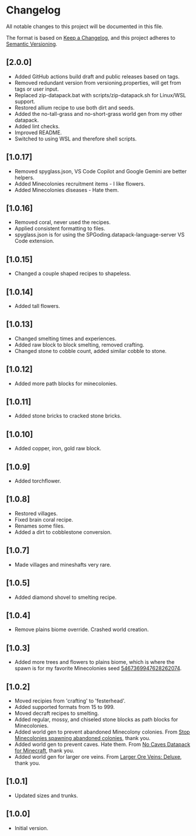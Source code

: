 # Changelog

All notable changes to this project will be documented in this file.

The format is based on [Keep a Changelog](https://keepachangelog.com/en/1.0.0/), and this project adheres to [Semantic Versioning](https://semver.org/spec/v2.0.0.html).

## [2.0.0]

- Added GitHub actions build draft and public releases based on tags.
- Removed redundant version from versioning.properties, will get from tags or user input.
- Replaced zip-datapack.bat with scripts/zip-datapack.sh for Linux/WSL support.
- Restored allium recipe to use both dirt and seeds.
- Added the no-tall-grass and no-short-grass world gen from my other datapack.
- Added lint checks.
- Improved README.
- Switched to using WSL and therefore shell scripts.

## [1.0.17]

- Removed spyglass.json, VS Code Copilot and Google Gemini are better helpers.
- Added Minecolonies recruitment items - I like flowers.
- Added Minecolonies diseases - Hate them.

## [1.0.16]

- Removed coral, never used the recipes.
- Applied consistent formatting to files.
- spyglass.json is for using the SPGoding.datapack-language-server VS Code extension.

## [1.0.15]

- Changed a couple shaped recipes to shapeless.

## [1.0.14]

- Added tall flowers.

## [1.0.13]

- Changed smelting times and experiences.
- Added raw block to block smelting, removed crafting.
- Changed stone to cobble count, added similar cobble to stone.

## [1.0.12]

- Added more path blocks for minecolonies.

## [1.0.11]

- Added stone bricks to cracked stone bricks.

## [1.0.10]

- Added copper, iron, gold raw block.

## [1.0.9]

- Added torchflower.

## [1.0.8]

- Restored villages.
- Fixed brain coral recipe.
- Renames some files.
- Added a dirt to cobblestone conversion.

## [1.0.7]

- Made villages and mineshafts very rare.

## [1.0.5]

- Added diamond shovel to smelting recipe.

## [1.0.4]

- Remove plains biome override. Crashed world creation.

## [1.0.3]

- Added more trees and flowers to plains biome, which is where the spawn is for my favorite Minecolonies seed [5467369947628262074](https://www.chunkbase.com/apps/seed-map#seed=5467369947628262074&platform=java_1_20&dimension=overworld&x=0&z=0&zoom=0.5).

## [1.0.2]

- Moved recipies from 'crafting' to 'festerhead'.
- Added supported formats from 15 to 999.
- Moved decraft recipes to smelting.
- Added regular, mossy, and chiseled stone blocks as path blocks for Minecolonies.
- Added world gen to prevent abandoned Minecolony colonies. From [Stop Minecolonies spawning abandoned colonies](https://www.curseforge.com/minecraft/texture-packs/stop-minecolonies-spawning-abandoned-colonies), thank you.
- Added world gen to prevent caves. Hate them. From [No Caves Datapack for Minecraft](https://github.com/Quidvio/No-Caves-World-Generation), thank you.
- Added world gen for larger ore veins. From [Larger Ore Veins: Deluxe](https://modrinth.com/datapack/larger-ore-veins-deluxe), thank you.

## [1.0.1]

- Updated sizes and trunks.

## [1.0.0]

- Initial version.
